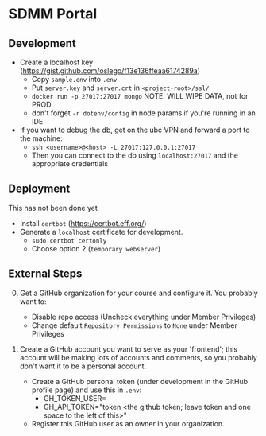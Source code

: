 # SDMM Portal



## Development

* Create a localhost key (https://gist.github.com/oslego/f13e136ffeaa6174289a)
    * Copy `sample.env` into `.env`
    * Put `server.key` and `server.crt` in `<project-root>/ssl/`
    * `docker run -p 27017:27017 mongo` NOTE: WILL WIPE DATA, not for PROD
    * don't forget `-r dotenv/config` in node params if you're running in an IDE
* If you want to debug the db, get on the ubc VPN and forward a port to the machine:
    * `ssh <username>@<host> -L 27017:127.0.0.1:27017`
    * Then you can connect to the db using `localhost:27017` and the appropriate credentials

## Deployment

This has not been done yet

* Install `certbot` (https://certbot.eff.org/)
* Generate a `localhost` certificate for development.
    * `sudo certbot certonly`
    * Choose option 2 (`temporary webserver`)


## External Steps

0. Get a GitHub organization for your course and configure it. You probably want to:
    * Disable repo access (Uncheck everything under Member Privileges)
    * Change default `Repository Permissions` to `None` under Member Privileges



1. Create a GitHub account you want to serve as your 'frontend'; this account will be making lots of accounts and comments, so you probably don't want it to be a personal account.
    * Create a GitHub personal token (under development in the GitHub profile page) and use this in `.env`:
        * GH_TOKEN_USER=<github account you created>
        * GH_API_TOKEN="token <the github token; leave token and one space to the left of this>"
    * Register this GitHub user as an owner in your organization.
